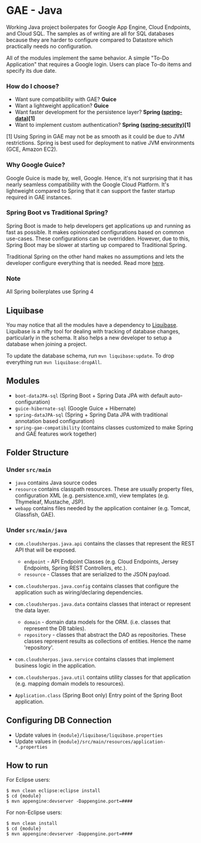 GAE - Java
==================

Working Java project boilerpates for Google App Engine, Cloud Endpoints, and Cloud SQL.
The samples as of writing are all for SQL databases because they are harder to configure
compared to Datastore which practically needs no configuration.

All of the modules implement the same behavior. A simple "To-Do Application" that requires a Google login. Users can place To-do items and specify its due date.

### How do I choose?
* Want sure compatibility with GAE? **Guice**
* Want a lightweight application? **Guice**
* Want faster development for the persistence layer? **Spring ([spring-data](http://projects.spring.io/spring-data/))[1]**
* Want to implement custom authentication? **Spring ([spring-security](http://projects.spring.io/spring-security/))[1]**

[1] Using Spring in GAE may not be as smooth as it could be due to JVM restrictions. Spring is best used for deployment to native JVM environments (GCE, Amazon EC2).

### Why Google Guice?
Google Guice is made by, well, Google. Hence, it's not surprising that it has nearly seamless compatibility with the Google Cloud Platform. It's lightweight compared to Spring that it can support the faster startup required in GAE instances.

### Spring Boot vs Traditional Spring?
Spring Boot is made to help developers get applications up and running as fast as possible. It makes opinionated configurations based on common use-cases. These configurations can be overridden. However, due to this, Spring Boot may be slower at starting up compared to Traditional Spring.

Traditional Spring on the other hand makes no assumptions and lets the developer configure everything that is needed. Read more [here](http://projects.spring.io/spring-boot/).

### Note
All Spring boilerplates use Spring 4

## Liquibase
You may notice that all the modules have a dependency to [Liquibase](http://www.liquibase.org/). Liquibase is a nifty tool for dealing with tracking of database changes, particularly in the schema. It also helps a new developer to setup a database when joining a project.

To update the database schema, run `mvn liquibase:update`. To drop everything run `mvn liquibase:dropAll`.

## Modules
*	`boot-dataJPA-sql`
			(Spring Boot + Spring Data JPA with default auto-configuration)
*   `guice-hibernate-sql`
 		(Google Guice + Hibernate)
*	`spring-dataJPA-sql`
			(Spring + Spring Data JPA with traditional annotation based configuration)
*	`spring-gae-compatibility`
	(contains classes customized to make Spring and GAE features work together)

## Folder Structure
### Under `src/main`
* `java` contains Java source codes
* `resource` contains classpath resources. These are usually property files, configuration XML (e.g. persistence.xml), view templates (e.g. Thymeleaf, Mustache, JSP).
* `webapp` contains files needed by the application container (e.g. Tomcat, Glassfish, GAE).

### Under `src/main/java`
* `com.cloudsherpas.java.api` contains the classes that represent the REST API that will be exposed.
    * `endpoint` - API Endpoint Classes (e.g. Cloud Endpoints, Jersey Endpoints, Spring REST Controllers, etc.).
    * `resource` - Classes that are serialized to the JSON payload.

* `com.cloudsherpas.java.config` contains classes that configure the application such as wiring/declaring dependencies.

* `com.cloudsherpas.java.data` contains classes that interact or represent the data layer.
    * `domain` - domain data models for the ORM. (i.e. classes that represent the DB tables).
    * `repository` - classes that abstract the DAO as repositories. These classes represent results as collections of entities. Hence the name 'repository'.

* `com.cloudsherpas.java.service` contains classes that implement business logic in the application.

* `com.cloudsherpas.java.util` contains utility classes for that application (e.g. mapping domain models to resources).

* `Application.class` (Spring Boot only) Entry point of the Spring Boot application.

## Configuring DB Connection
* Update values in `{module}/liquibase/liquibase.properties` 
* Update values in `{module}/src/main/resources/application-*.properties`

## How to run
For Eclipse users:

	$ mvn clean eclipse:eclipse install
	$ cd {module}
	$ mvn appengine:devserver -Dappengine.port=#### 
	
For non-Eclipse users:

	$ mvn clean install
	$ cd {module}
	$ mvn appengine:devserver -Dappengine.port=####